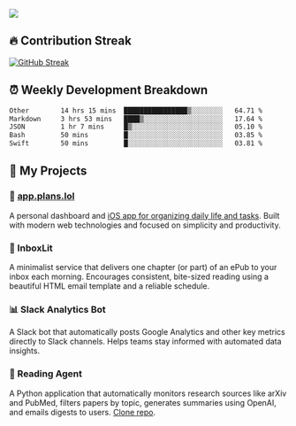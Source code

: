 ![](http://github-profile-summary-cards.vercel.app/api/cards/profile-details?username=sivori&theme=nightowl)

## 🔥 Contribution Streak
[![GitHub Streak](https://github-readme-streak-stats-murex-one.vercel.app?user=sivori&theme=nightowl&hide_border=true&card_width=700&card_height=200&ring=EBE011&fire=EB9B1B)](https://git.io/streak-stats)

## ⏰ Weekly Development Breakdown
<!--START_SECTION:waka-->

```txt
Other        14 hrs 15 mins  ████████████████▒░░░░░░░░   64.71 %
Markdown     3 hrs 53 mins   ████▒░░░░░░░░░░░░░░░░░░░░   17.64 %
JSON         1 hr 7 mins     █▒░░░░░░░░░░░░░░░░░░░░░░░   05.10 %
Bash         50 mins         █░░░░░░░░░░░░░░░░░░░░░░░░   03.85 %
Swift        50 mins         █░░░░░░░░░░░░░░░░░░░░░░░░   03.81 %
```

<!--END_SECTION:waka-->

## 🚀 My Projects

### 📱 [app.plans.lol](https://app.plans.lol)
A personal dashboard and [iOS app for organizing daily life and tasks](https://apps.apple.com/us/app/plans-lol/id6703607762). Built with modern web technologies and focused on simplicity and productivity.

### 📘 InboxLit

A minimalist service that delivers one chapter (or part) of an ePub to your inbox each morning. Encourages consistent, bite-sized reading using a beautiful HTML email template and a reliable schedule.

### 📊 Slack Analytics Bot
A Slack bot that automatically posts Google Analytics and other key metrics directly to Slack channels. Helps teams stay informed with automated data insights.

### 🤖 Reading Agent

A Python application that automatically monitors research sources like arXiv and PubMed, filters papers by topic, generates summaries using OpenAI, and emails digests to users. [Clone repo](https://github.com/mentarch/reading-agent).

